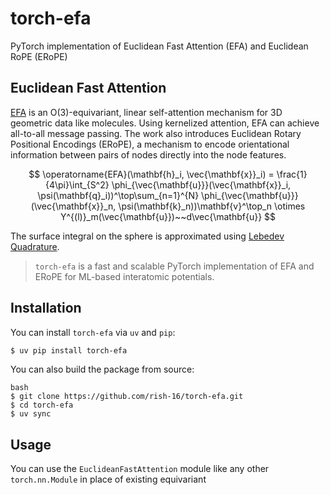 # torch-efa
PyTorch implementation of Euclidean Fast Attention (EFA) and Euclidean RoPE (ERoPE)

## Euclidean Fast Attention

[EFA](https://arxiv.org/abs/2412.08541) is an O(3)-equivariant, linear self-attention mechanism for 3D geometric data like molecules. Using kernelized attention, EFA can achieve all-to-all message passing. The work also introduces Euclidean Rotary Positional Encodings (ERoPE), a mechanism to encode orientational information between pairs of nodes directly into the node features. 

$$
\operatorname{EFA}(\mathbf{h}_i, \vec{\mathbf{x}}_i) = \frac{1}{4\pi}\int_{S^2} \phi_{\vec{\mathbf{u}}}(\vec{\mathbf{x}}_i, \psi(\mathbf{q}_i))^\top\sum_{n=1}^{N} \phi_{\vec{\mathbf{u}}}(\vec{\mathbf{x}}_n, \psi(\mathbf{k}_n))\mathbf{v}^\top_n \otimes Y^{(l)}_m(\vec{\mathbf{u}})~~d\vec{\mathbf{u}}
$$

The surface integral on the sphere is approximated using [Lebedev Quadrature](https://en.wikipedia.org/wiki/Lebedev_quadrature).

> `torch-efa` is a fast and scalable PyTorch implementation of EFA and ERoPE for ML-based interatomic potentials.

## Installation

You can install `torch-efa` via `uv` and `pip`:

```bash
$ uv pip install torch-efa
```

You can also build the package from source:

```
bash
$ git clone https://github.com/rish-16/torch-efa.git
$ cd torch-efa
$ uv sync
```

## Usage

You can use the `EuclideanFastAttention` module like any other `torch.nn.Module` in place of existing equivariant